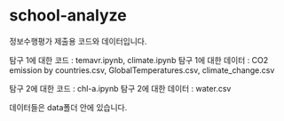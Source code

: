 # school-analyze
정보수행평가 제출용 코드와 데이터입니다.

탐구 1에 대한 코드 :
temavr.ipynb, climate.ipynb
탐구 1에 대한 데이터 : 
CO2 emission by countries.csv, GlobalTemperatures.csv, climate_change.csv

탐구 2에 대한 코드 :
chl-a.ipynb
탐구 2에 대한 데이터 :
water.csv

데이터들은 data폴더 안에 있습니다.
